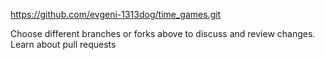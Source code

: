 https://github.com/evgeni-1313dog/time_games.git

Choose different branches or forks above to discuss and review changes. Learn about pull requests